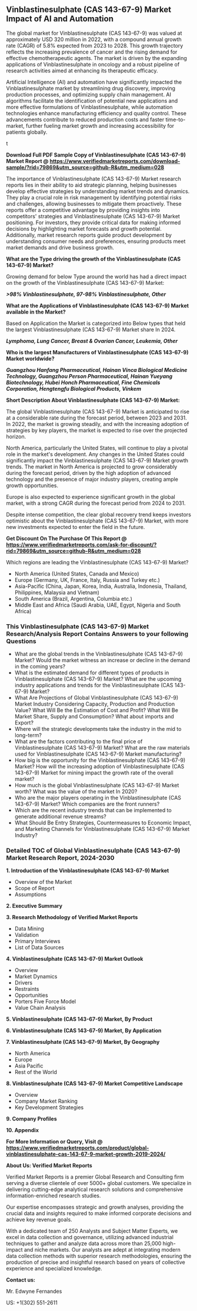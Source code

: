 <h2>Vinblastinesulphate (CAS 143-67-9) Market Impact of AI and Automation</h2><p>The global market for Vinblastinesulphate (CAS 143-67-9) was valued at approximately USD 320 million in 2022, with a compound annual growth rate (CAGR) of 5.8% expected from 2023 to 2028. This growth trajectory reflects the increasing prevalence of cancer and the rising demand for effective chemotherapeutic agents. The market is driven by the expanding applications of Vinblastinesulphate in oncology and a robust pipeline of research activities aimed at enhancing its therapeutic efficacy.</p><p>Artificial Intelligence (AI) and automation have significantly impacted the Vinblastinesulphate market by streamlining drug discovery, improving production processes, and optimizing supply chain management. AI algorithms facilitate the identification of potential new applications and more effective formulations of Vinblastinesulphate, while automation technologies enhance manufacturing efficiency and quality control. These advancements contribute to reduced production costs and faster time-to-market, further fueling market growth and increasing accessibility for patients globally.</p>t</p><p id="" class=""><strong>Download Full PDF Sample Copy of Vinblastinesulphate (CAS 143-67-9) Market Report @ <a href="https://www.verifiedmarketreports.com/download-sample/?rid=79869&utm_source=github-R&utm_medium=028" target="_blank">https://www.verifiedmarketreports.com/download-sample/?rid=79869&utm_source=github-R&utm_medium=028</a></strong></p><p>The importance of&nbsp;Vinblastinesulphate (CAS 143-67-9) Market research reports lies in their ability to aid strategic planning, helping businesses develop effective strategies by understanding market trends and dynamics. They play a crucial role in risk management by identifying potential risks and challenges, allowing businesses to mitigate them proactively. These reports offer a competitive advantage by providing insights into competitors' strategies and Vinblastinesulphate (CAS 143-67-9) Market positioning. For investors, they provide critical data for making informed decisions by highlighting market forecasts and growth potential. Additionally, market research reports guide product development by understanding consumer needs and preferences, ensuring products meet market demands and drive business growth.</p><p><strong>What are the&nbsp;Type driving the growth of the Vinblastinesulphate (CAS 143-67-9) Market?</strong></p><p id="" class="">Growing demand for below Type around the world has had a direct impact on the growth of the Vinblastinesulphate (CAS 143-67-9) Market:</p><em><strong>>98% Vinblastinesulphate, 97-98% Vinblastinesulphate, Other</strong></em></p><strong>What are the&nbsp;Applications&nbsp;of Vinblastinesulphate (CAS 143-67-9) Market available in the Market?</strong></p><p id="" class="">Based on Application the Market is categorized into Below types that held the largest Vinblastinesulphate (CAS 143-67-9) Market share In 2024.</p><em><strong>Lymphoma, Lung Cancer, Breast & Ovarian Cancer, Leukemia, Other</strong></em></p><strong>Who is the largest Manufacturers of Vinblastinesulphate (CAS 143-67-9) Market worldwide?</strong></p><p><em><strong>Guangzhou Hanfang Pharmaceutical, Hainan Vinca Biological Medicine Technology, Guangzhou Person Pharmaceutical, Hainan Yueyang Biotechnology, Hubei Honch Pharmaceutical, Fine Chemicals Corporation, Hengtengfu Biological Products, Vinkem</strong></em></p><p id="" class=""><strong>Short Description About Vinblastinesulphate (CAS 143-67-9) Market:</strong></p><p>The global Vinblastinesulphate (CAS 143-67-9) Market is anticipated to rise at a considerable rate during the forecast period, between 2023 and 2031. In 2022, the market is growing steadily, and with the increasing adoption of strategies by key players, the market is expected to rise over the projected horizon.</p><p>North America, particularly the United States, will continue to play a pivotal role in the market's development. Any changes in the United States could significantly impact the Vinblastinesulphate (CAS 143-67-9) Market growth trends. The market in North America is projected to grow considerably during the forecast period, driven by the high adoption of advanced technology and the presence of major industry players, creating ample growth opportunities.</p><p>Europe is also expected to experience significant growth in the global market, with a strong CAGR during the forecast period from 2024 to 2031.</p><p>Despite intense competition, the clear global recovery trend keeps investors optimistic about the Vinblastinesulphate (CAS 143-67-9) Market, with more new investments expected to enter the field in the future.</p><p id="" class=""><strong>Get Discount On The Purchase Of This Report @ <a href="https://www.verifiedmarketreports.com/ask-for-discount/?rid=79869&utm_source=github-R&utm_medium=028" target="_blank">https://www.verifiedmarketreports.com/ask-for-discount/?rid=79869&utm_source=github-R&utm_medium=028</a></strong></p>Which regions are leading the Vinblastinesulphate (CAS 143-67-9) Market?</p><ul><li>North America (United States, Canada and Mexico)</li><li>Europe (Germany, UK, France, Italy, Russia and Turkey etc.)</li><li>Asia-Pacific (China, Japan, Korea, India, Australia, Indonesia, Thailand, Philippines, Malaysia and Vietnam)</li><li>South America (Brazil, Argentina, Columbia etc.)</li><li>Middle East and Africa (Saudi Arabia, UAE, Egypt, Nigeria and South Africa)</li></ul><h3 id="" class="">This Vinblastinesulphate (CAS 143-67-9) Market Research/Analysis Report Contains Answers to your following Questions</h3><ul><li>What are the global trends in the Vinblastinesulphate (CAS 143-67-9) Market? Would the market witness an increase or decline in the demand in the coming years?</li><li>What is the estimated demand for different types of products in Vinblastinesulphate (CAS 143-67-9) Market? What are the upcoming industry applications and trends for the Vinblastinesulphate (CAS 143-67-9) Market?</li><li>What Are Projections of Global Vinblastinesulphate (CAS 143-67-9) Market Industry Considering Capacity, Production and Production Value? What Will Be the Estimation of Cost and Profit? What Will Be Market Share, Supply and Consumption? What about imports and Export?</li><li>Where will the strategic developments take the industry in the mid to long-term?</li><li>What are the factors contributing to the final price of Vinblastinesulphate (CAS 143-67-9) Market? What are the raw materials used for Vinblastinesulphate (CAS 143-67-9) Market manufacturing?</li><li>How big is the opportunity for the Vinblastinesulphate (CAS 143-67-9) Market? How will the increasing adoption of Vinblastinesulphate (CAS 143-67-9) Market for mining impact the growth rate of the overall market?</li><li>How much is the global Vinblastinesulphate (CAS 143-67-9) Market worth? What was the value of the market In 2020?</li><li>Who are the major players operating in the Vinblastinesulphate (CAS 143-67-9) Market? Which companies are the front runners?</li><li>Which are the recent industry trends that can be implemented to generate additional revenue streams?</li><li>What Should Be Entry Strategies, Countermeasures to Economic Impact, and Marketing Channels for Vinblastinesulphate (CAS 143-67-9) Market Industry?</li></ul><h3 id="" class="">Detailed TOC of Global Vinblastinesulphate (CAS 143-67-9) Market Research Report, 2024-2030</h3><p id="" class=""><strong>1. Introduction of the Vinblastinesulphate (CAS 143-67-9) Market</strong></p><ul><li>Overview of the Market</li><li>Scope of Report</li><li>Assumptions</li></ul><p id="" class=""><strong>2. Executive Summary</strong></p><p id="" class=""><strong>3. Research Methodology of Verified Market Reports</strong></p><ul><li>Data Mining</li><li>Validation</li><li>Primary Interviews</li><li>List of Data Sources</li></ul><p id="" class=""><strong>4. Vinblastinesulphate (CAS 143-67-9) Market Outlook</strong></p><ul><li>Overview</li><li>Market Dynamics</li><li>Drivers</li><li>Restraints</li><li>Opportunities</li><li>Porters Five Force Model</li><li>Value Chain Analysis</li></ul><p id="" class=""><strong>5. Vinblastinesulphate (CAS 143-67-9) Market, By Product</strong></p><p id="" class=""><strong>6. Vinblastinesulphate (CAS 143-67-9) Market, By Application</strong></p><p id="" class=""><strong>7. Vinblastinesulphate (CAS 143-67-9) Market, By Geography</strong></p><ul><li>North America</li><li>Europe</li><li>Asia Pacific</li><li>Rest of the World</li></ul><p id="" class=""><strong>8. Vinblastinesulphate (CAS 143-67-9) Market Competitive Landscape</strong></p><ul><li>Overview</li><li>Company Market Ranking</li><li>Key Development Strategies</li></ul><p id="" class=""><strong>9. Company Profiles</strong></p><p id="" class=""><strong>10. Appendix</strong></p><p id="" class=""><strong>For More Information or Query, Visit @ <a href="https://www.verifiedmarketreports.com/product/global-vinblastinesulphate-cas-143-67-9-market-growth-2019-2024/" target="_blank">https://www.verifiedmarketreports.com/product/global-vinblastinesulphate-cas-143-67-9-market-growth-2019-2024/</a></strong></p><p id="" class=""><strong>About Us: Verified Market Reports</strong></p><p id="" class="">Verified Market Reports is a premier Global Research and Consulting firm serving a diverse clientele of over 5000+ global customers. We specialize in delivering cutting-edge analytical research solutions and comprehensive information-enriched research studies.</p><p id="" class="">Our expertise encompasses strategic and growth analyses, providing the crucial data and insights required to make informed corporate decisions and achieve key revenue goals.</p><p id="" class="">With a dedicated team of 250 Analysts and Subject Matter Experts, we excel in data collection and governance, utilizing advanced industrial techniques to gather and analyze data across more than 25,000 high-impact and niche markets. Our analysts are adept at integrating modern data collection methods with superior research methodologies, ensuring the production of precise and insightful research based on years of collective experience and specialized knowledge.</p><p id="" class=""><strong>Contact us:</strong></p><p id="" class="">Mr. Edwyne Fernandes</p><p id="" class="">US: +1(302) 551-2611</p>